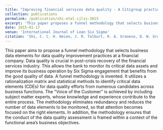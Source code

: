 ```yaml
---
title: "Improving financial services data quality - A Citigroup practice"
collection: publications
permalink: /publication/shi-etal-ijlss-2015
excerpt: 'This paper proposes a funnel methodology that selects business data elements for data quality improvement practices at Citigroup.'
date: 2015-01-17
venue: 'International Journal of Lean Six Sigma'
citation: 'Shi, C. C. H. Heien, J. R. Talburt, R. A. Granese, D. W. Gray, R. Jugulum, R. Ramachandran, J. Singh, J. Hamilton, and H. I. Joyce (2015). Improving financial services data quality - A Citigroup practice. <i>International Journal of Lean Six Sigma 6</i>(2), 98-110'
---
```


This paper aims to propose a funnel methodology that selects business data elements for data quality improvement practices at a financial company. Data quality is crucial in post-crisis recovery of the financial services industry. This allows the bank to monitor its critical data assets and improve its business operation by Six Sigma engagement that benefits from the good quality of data. A funnel methodology is invented. It utilizes a rationalization matrix and statistical methods to identify critical data elements (CDEs) for data quality efforts from numerous candidates across business functions. The "Voice of the Customer" is achieved by including subject matter experts, whose knowledge and experience contribute to the entire process. The methodology eliminates redundancy and reduces the number of data elements to be monitored, so that attention becomes focused on the right elements. In addition, the methodology ensures that the conduct of the data quality assessment is framed within a context of the functional area’s business objectives.
